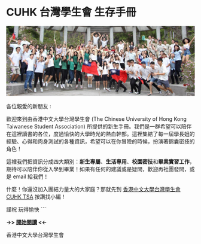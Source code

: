 # CUHK 台灣學生會 生存手冊

![](/assets/14615655_1573387632686697_8475869347044636714_o.jpg)

各位親愛的新朋友 :

歡迎來到由香港中文大學台灣學生會 \(The Chinese University of Hong Kong Taiwanese Student Association\) 所提供的新生手冊。我們是一群希望可以陪伴在這裡讀書的各位，度過愉快的大學時光的熱血幹部。這裡集結了每一屆學長姐的經驗、心得和肉身測試的各種資訊，希望可以在你冒險的時候，扮演著錦囊密技的角色！

這裡我們把資訊分成四大類別：**新生專屬**、**生活專用**、**校園密技**和**畢業實習工作**，期待可以陪伴你從入學到畢業！如果有任何的建議或是疑問，歡迎再社團發問，或是 email 給我們！

什麼！你還沒加入團結力量大的大家庭？那就先到 [香港中文大學台灣學生會 CUHK TSA](https://www.facebook.com/CUHK.Taiwanese.Student.Association/) 按讚找小編！

謹祝 玩得愉快 ˊˇˋ

**-&gt;&gt; **[**開始閱讀**](https://cuhktsa.gitbooks.io/cuhk-tsa/content/)** &lt;&lt;-**

香港中文大學台灣學生會

